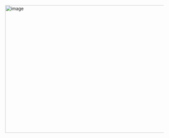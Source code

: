 <img width="603" height="404" alt="image" src="https://github.com/user-attachments/assets/f1a680d7-57d9-43ed-95ef-fe4d30ad34b0" />
